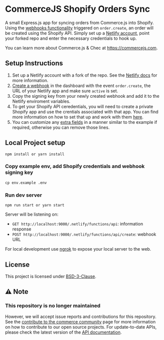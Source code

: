 # CommerceJS Shopify Orders Sync

A small Express.js app for syncing orders from Commerce.js into Shopify. Using the [webhooks functionality](https://commercejs.com/docs/guides/webhooks) triggered on `order.create`, an order will be created using the Shopify API. Simply set up a [Netlify account](https://app.netlify.com/), point your forked repo and enter the necessary credentials to hook up.

You can learn more about Commerce.js & Chec at https://commercejs.com.

## Setup Instructions
1. Set up a Netlify account with a fork of the repo. See the [Netlify docs](https://docs.netlify.com/configure-builds/repo-permissions-linking/) for more information.
2. [Create a webhook](https://dashboard.chec.io/settings/webhooks/add) in the dashboard with the event `order.create`, the URL of your Netlify app and make sure `active` is set.
3. Copy the signing key from your newly created webhook and add it to the Netlify enviroment variables.
4. To get your Shopify API ceredentials, you will need to create a private Shopify app and use the crentials associated with that app. You can find more information on how to set that up and work with them [here](https://help.shopify.com/en/manual/apps/private-apps).
5. You can customize any [extra fields](https://commercejs.com/docs/api/#extra-fields) in a manner similar to the example if required, otherwise you can remove those lines.


## Local Project setup

```
npm install or yarn install
```

### Copy example env, add Shopify credentials and webhook signing key 
```
cp env.example .env
```

### Run dev server
```
npm run start or yarn start
```

Server will be listening on:

* `GET http://localhost:9000/.netlify/functions/api`: information response
* `POST http://localhost:9000/.netlify/functions/api/create`: webhook URL

For local development use [ngrok](https://ngrok.io) to expose your local server to the web.

## License

This project is licensed under [BSD-3-Clause](LICENSE.md).


## ⚠️ Note

### This repository is no longer maintained
However, we will accept issue reports and contributions for this repository. See the [contribute to the commerce community](https://commercejs.com/docs/community/contribute) page for more information on how to contribute to our open source projects. For update-to-date APIs, please check the latest version of the [API documentation](https://commercejs.com/docs/api/).
